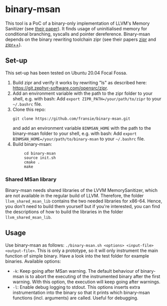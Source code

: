 # binary-msan

This tool is a PoC of a binary-only implementation of LLVM's Memory Sanitizer (see [their paper](https://doi.org/10.1109/CGO.2015.7054186)).
It finds usage of uninitialised memory for conditional branching, syscalls and pointer dereference.
Binary-msan depends on the binary rewriting toolchain zipr (see their papers
[zipr](https://doi.org/10.1109/DSN.2017.27) and [zipr++](https://doi.org/10.1145/3141235.3141240)).

## Set-up

This set-up has been tested on Ubuntu 20.04 Focal Fossa.

1. Build zipr and verify it works by rewriting "ls" as described here: https://git.zephyr-software.com/opensrc/zipr.
2. Add an environment variable with the path to the zipr folder to your shell, e.g. with bash: Add
``export ZIPR_PATH=/your/path/to/zipr`` to your ```~/.bashrc``` file.
4. Clone this repo:
   ```
   git clone https://github.com/fransie/binary-msan.git
   ```
   and add an environment variable `BINMSAN_HOME` with the path to the binary-msan folder to your shell, e.g. with bash: Add
   ``export BINMSAN_HOME=/your/path/to/binary-msan`` to your ```~/.bashrc``` file.
5. Build binary-msan:
   ```
        cd binary-msan
        source init.sh
        cmake .
        make
   ```

### Shared MSan library

Binary-msan needs shared libraries of the LVVM MemorySanitizer, which are not available in the regular build of LLVM.
Therefore, the folder `llvm_shared_msan_lib` contains the two needed libraries for x86-64. Hence, you don't need to build
them yourself but if you're interested, you can find the descriptions of how to build the libraries in the folder `llvm_shared_msan_lib`.

## Usage

Use binary-msan as follows: ```./binary-msan.sh <options> <input-file> <output-file>```. This is only a prototype,
so it will only instrument the main function of simple binary. Have a look into the test folder for example binaries.
Available options:
- `-k`: Keep going after MSan warning. The default behaviour of binary-msan is to abort the executing of the instrumented
binary after the first warning. With this option, the execution will keep going after warnings.
- `-l`: Enable debug logging to stdout. This options inserts extra instrumentation into the binary so that it prints
which binary-msan functions (incl. arguments) are called. Useful for debugging.